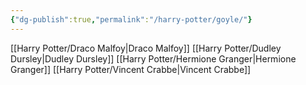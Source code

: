 ```yaml
---
{"dg-publish":true,"permalink":"/harry-potter/goyle/"}
---
```


[[Harry Potter/Draco Malfoy\|Draco Malfoy]]
[[Harry Potter/Dudley Dursley\|Dudley Dursley]]
[[Harry Potter/Hermione Granger\|Hermione Granger]]
[[Harry Potter/Vincent Crabbe\|Vincent Crabbe]]

